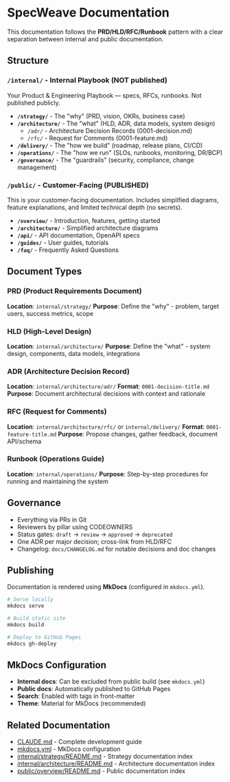 # SpecWeave Documentation

This documentation follows the **PRD/HLD/RFC/Runbook** pattern with a clear separation between internal and public documentation.

## Structure

### `/internal/` - Internal Playbook (NOT published)

Your Product & Engineering Playbook — specs, RFCs, runbooks. Not published publicly.

- **`/strategy/`** - The "why" (PRD, vision, OKRs, business case)
- **`/architecture/`** - The "what" (HLD, ADR, data models, system design)
  - `/adr/` - Architecture Decision Records (0001-decision.md)
  - `/rfc/` - Request for Comments (0001-feature.md)
- **`/delivery/`** - The "how we build" (roadmap, release plans, CI/CD)
- **`/operations/`** - The "how we run" (SLOs, runbooks, monitoring, DR/BCP)
- **`/governance/`** - The "guardrails" (security, compliance, change management)

### `/public/` - Customer-Facing (PUBLISHED)

This is your customer-facing documentation. Includes simplified diagrams, feature explanations, and limited technical depth (no secrets).

- **`/overview/`** - Introduction, features, getting started
- **`/architecture/`** - Simplified architecture diagrams
- **`/api/`** - API documentation, OpenAPI specs
- **`/guides/`** - User guides, tutorials
- **`/faq/`** - Frequently Asked Questions

## Document Types

### PRD (Product Requirements Document)
**Location**: `internal/strategy/`
**Purpose**: Define the "why" - problem, target users, success metrics, scope

### HLD (High-Level Design)
**Location**: `internal/architecture/`
**Purpose**: Define the "what" - system design, components, data models, integrations

### ADR (Architecture Decision Record)
**Location**: `internal/architecture/adr/`
**Format**: `0001-decision-title.md`
**Purpose**: Document architectural decisions with context and rationale

### RFC (Request for Comments)
**Location**: `internal/architecture/rfc/` or `internal/delivery/`
**Format**: `0001-feature-title.md`
**Purpose**: Propose changes, gather feedback, document API/schema

### Runbook (Operations Guide)
**Location**: `internal/operations/`
**Purpose**: Step-by-step procedures for running and maintaining the system

## Governance

- Everything via PRs in Git
- Reviewers by pillar using CODEOWNERS
- Status gates: `draft` → `review` → `approved` → `deprecated`
- One ADR per major decision; cross-link from HLD/RFC
- Changelog: `docs/CHANGELOG.md` for notable decisions and doc changes

## Publishing

Documentation is rendered using **MkDocs** (configured in `mkdocs.yml`).

```bash
# Serve locally
mkdocs serve

# Build static site
mkdocs build

# Deploy to GitHub Pages
mkdocs gh-deploy
```

## MkDocs Configuration

- **Internal docs**: Can be excluded from public build (see `mkdocs.yml`)
- **Public docs**: Automatically published to GitHub Pages
- **Search**: Enabled with tags in front-matter
- **Theme**: Material for MkDocs (recommended)

## Related Documentation

- [CLAUDE.md](../CLAUDE.md) - Complete development guide
- [mkdocs.yml](../mkdocs.yml) - MkDocs configuration
- [internal/strategy/README.md](internal/strategy/README.md) - Strategy documentation index
- [internal/architecture/README.md](internal/architecture/README.md) - Architecture documentation index
- [public/overview/README.md](public/overview/README.md) - Public documentation index
